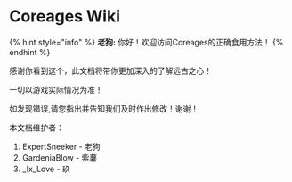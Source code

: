 # Coreages Wiki

{% hint style="info" %}
**老狗:** 你好！欢迎访问Coreages的正确食用方法！
{% endhint %}

感谢你看到这个，此文档将带你更加深入的了解远古之心！



一切以游戏实际情况为准！

如发现错误,请您指出并告知我们及时作出修改！谢谢！

本文档维护者：

1. ExpertSneeker - 老狗
2. GardeniaBlow - 紫薯
3. \_Ix\_Love - 玖
